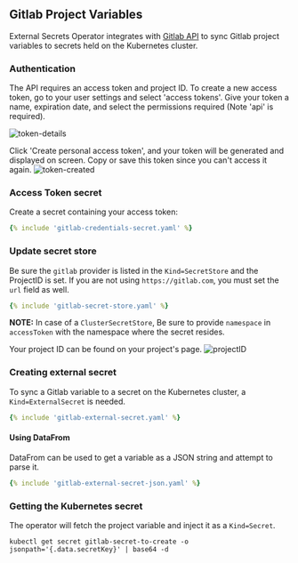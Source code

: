 ## Gitlab Project Variables

External Secrets Operator integrates with [Gitlab API](https://docs.gitlab.com/ee/api/project_level_variables.html) to sync Gitlab project variables to secrets held on the Kubernetes cluster.

### Authentication

The API requires an access token and project ID. To create a new access token, go to your user settings and select 'access tokens'. Give your token a name, expiration date, and select the permissions required (Note 'api' is required).

![token-details](./pictures/screenshot_gitlab_token.png)

Click 'Create personal access token', and your token will be generated and displayed on screen. Copy or save this token since you can't access it again.
![token-created](./pictures/screenshot_gitlab_token_created.png)



### Access Token secret

Create a secret containing your access token:

```yaml
{% include 'gitlab-credentials-secret.yaml' %}
```

### Update secret store
Be sure the `gitlab` provider is listed in the `Kind=SecretStore` and the ProjectID is set. If you are not using `https://gitlab.com`, you must set the `url` field as well.

```yaml
{% include 'gitlab-secret-store.yaml' %}
```
**NOTE:** In case of a `ClusterSecretStore`, Be sure to provide `namespace` in `accessToken` with the namespace where the secret resides.

Your project ID can be found on your project's page.
![projectID](./pictures/screenshot_gitlab_projectID.png)

### Creating external secret

To sync a Gitlab variable to a secret on the Kubernetes cluster, a `Kind=ExternalSecret` is needed.

```yaml
{% include 'gitlab-external-secret.yaml' %}
```

#### Using DataFrom

DataFrom can be used to get a variable as a JSON string and attempt to parse it.

```yaml
{% include 'gitlab-external-secret-json.yaml' %}
```

### Getting the Kubernetes secret
The operator will fetch the project variable and inject it as a `Kind=Secret`.
```
kubectl get secret gitlab-secret-to-create -o jsonpath='{.data.secretKey}' | base64 -d
```
